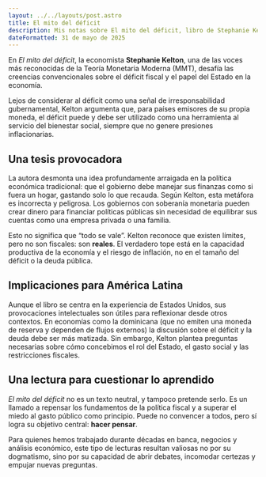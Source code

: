 ```yaml
---
layout: ../../layouts/post.astro
title: El mito del déficit
description: Mis notas sobre El mito del déficit, libro de Stephanie Kelton que replantea cómo entendemos el gasto público, la deuda y el rol del Estado en la economía.
dateFormatted: 31 de mayo de 2025
---
```


En *El mito del déficit*, la economista **Stephanie Kelton**, una de las voces más reconocidas de la Teoría Monetaria Moderna (MMT), desafía las creencias convencionales sobre el déficit fiscal y el papel del Estado en la economía.

Lejos de considerar al déficit como una señal de irresponsabilidad gubernamental, Kelton argumenta que, para países emisores de su propia moneda, el déficit puede y debe ser utilizado como una herramienta al servicio del bienestar social, siempre que no genere presiones inflacionarias.

## Una tesis provocadora

La autora desmonta una idea profundamente arraigada en la política económica tradicional: que el gobierno debe manejar sus finanzas como si fuera un hogar, gastando solo lo que recauda. Según Kelton, esta metáfora es incorrecta y peligrosa. Los gobiernos con soberanía monetaria pueden crear dinero para financiar políticas públicas sin necesidad de equilibrar sus cuentas como una empresa privada o una familia.

Esto no significa que “todo se vale”. Kelton reconoce que existen límites, pero no son fiscales: son **reales**. El verdadero tope está en la capacidad productiva de la economía y el riesgo de inflación, no en el tamaño del déficit o la deuda pública.

## Implicaciones para América Latina

Aunque el libro se centra en la experiencia de Estados Unidos, sus provocaciones intelectuales son útiles para reflexionar desde otros contextos. En economías como la dominicana (que no emiten una moneda de reserva y dependen de flujos externos) la discusión sobre el déficit y la deuda debe ser más matizada. Sin embargo, Kelton plantea preguntas necesarias sobre cómo concebimos el rol del Estado, el gasto social y las restricciones fiscales.

## Una lectura para cuestionar lo aprendido

*El mito del déficit* no es un texto neutral, y tampoco pretende serlo. Es un llamado a repensar los fundamentos de la política fiscal y a superar el miedo al gasto público como principio. Puede no convencer a todos, pero sí logra su objetivo central: **hacer pensar**.

Para quienes hemos trabajado durante décadas en banca, negocios y análisis económico, este tipo de lecturas resultan valiosas no por su dogmatismo, sino por su capacidad de abrir debates, incomodar certezas y empujar nuevas preguntas.

